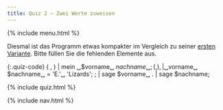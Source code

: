 ```yaml
---
title: Quiz 2 — Zwei Werte zuweisen
---
```


{% include menu.html %}

Diesmal ist das Programm etwas kompakter im Vergleich zu seiner [ersten Variante](../quiz1). Bitte füllen Sie die fehlenden Elemente aus.

{:.quiz-code}
( , ) | mein ␣$vorname␣ $nachname␣;
( , ) , | ␣$vorname␣ $nachname␣ = &apos;E.&apos;␣ &apos;Lizards&apos;;
; | sage $vorname␣
. | sage $nachname;

{% include quiz.html %}

{% include nav.html %}